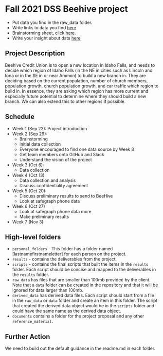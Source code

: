 # Fall 2021 DSS Beehive project

- Put data you find in the raw_data folder.
- Write links to data you find [here](https://docs.google.com/document/d/1CGgwnOT-tyLN32Z7z0lnzfXkJMox9G5eFR1zAx69tUg/edit?usp=sharing)
- Brainstorming sheet, click [here](https://docs.google.com/document/d/1hXdvNl0s4_orKNx74sg9fq2Ud8MnVDYLotHsdNUNP4o/edit?usp=sharing).
- Write your insight about data [here](https://docs.google.com/document/d/1iq3y8bJeHuyDnTtFbis_CH9W6VQ5NkuqZ4Kwhu7XDOs/edit?usp=sharing)

## Project Description
Beehive Credit Union is to open a new location in Idaho Falls, and needs to decide which region of Idaho Falls (in the NE in cities such as Lincoln and Iona or in the SE in or near Ammon) to build a new branch in. They are deciding based on the current population, number of church members, population growth, church population growth, and car traffic which region to build in. In essence, they are asking which region has more current and especially future potential to determine where they should build a new branch. We can also extend this to other regions if possible.

## Schedule
* Week 1 (Sep 22): Project introduction
* Week 2 (Sep 29): 
  - Brainstorming
  - Initial data collection
  - Everyone encouraged to find one data source by Week 3
  - Get team members onto GitHub and Slack
  - Understand the vision of the project
* Week 3 (Oct 6): 
  - Data collection
* Week 4 (Oct 13)
  - Data collection and analysis
  - Discuss confidentiality agreement
* Week 5 (Oct 20):
  - Discuss preliminary results to send to BeeHive
  - Look at safegraph phone data
* Week 6 (Oct 27)
  - Look at safegraph phone data more
  - Make preliminary results
* Week 7 (Nov 3)

## High-level folders

- `personal_folders` - This folder has a folder named [lastnamefirstnameletter] for each person on the project.
- `results` - contains the deliverables from the project.
- `scripts` - contains the final scripts that built the items in the `results` folder.  Each script should be concise and mapped to the deliverables in the `results` folder.
- `raw_data` has files that are smaller than 100mb provided by the client.  Note that a `data` folder can be created in the repository and that it will be ignored for data larger than 100mb.
- `derived_data` has derived data files.  Each script should start from a file in the `raw_data` or `data` folder and create an item in this folder.  The script that created the derived data object would be in the `scripts` folder and could have the same name as the derived data object.
- `documents` contains a folder for the project proposal and any other `reference_material.`

## Further Action

We need to build out the default guidance in the readme.md in each folder.
